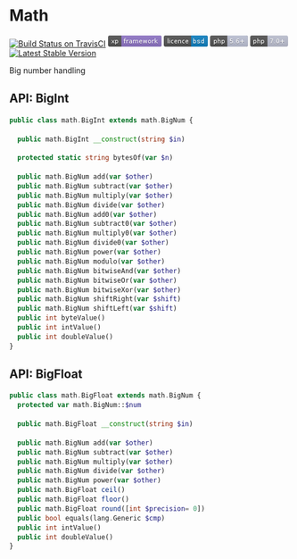 Math
====

[![Build Status on TravisCI](https://secure.travis-ci.org/xp-framework/math.svg)](http://travis-ci.org/xp-framework/math)
[![XP Framework Module](https://raw.githubusercontent.com/xp-framework/web/master/static/xp-framework-badge.png)](https://github.com/xp-framework/core)
[![BSD Licence](https://raw.githubusercontent.com/xp-framework/web/master/static/licence-bsd.png)](https://github.com/xp-framework/core/blob/master/LICENCE.md)
[![Requires PHP 5.6+](https://raw.githubusercontent.com/xp-framework/web/master/static/php-5_6plus.png)](http://php.net/)
[![Supports PHP 7.0+](https://raw.githubusercontent.com/xp-framework/web/master/static/php-7_0plus.png)](http://php.net/)
[![Latest Stable Version](https://poser.pugx.org/xp-framework/math/version.png)](https://packagist.org/packages/xp-framework/math)

Big number handling

API: BigInt
-----------

```php
public class math.BigInt extends math.BigNum {

  public math.BigInt __construct(string $in)

  protected static string bytesOf(var $n)

  public math.BigNum add(var $other)
  public math.BigNum subtract(var $other)
  public math.BigNum multiply(var $other)
  public math.BigNum divide(var $other)
  public math.BigNum add0(var $other)
  public math.BigNum subtract0(var $other)
  public math.BigNum multiply0(var $other)
  public math.BigNum divide0(var $other)
  public math.BigNum power(var $other)
  public math.BigNum modulo(var $other)
  public math.BigNum bitwiseAnd(var $other)
  public math.BigNum bitwiseOr(var $other)
  public math.BigNum bitwiseXor(var $other)
  public math.BigNum shiftRight(var $shift)
  public math.BigNum shiftLeft(var $shift)
  public int byteValue()
  public int intValue()
  public int doubleValue()
}
```

API: BigFloat
-------------

```php
public class math.BigFloat extends math.BigNum {
  protected var math.BigNum::$num

  public math.BigFloat __construct(string $in)

  public math.BigNum add(var $other)
  public math.BigNum subtract(var $other)
  public math.BigNum multiply(var $other)
  public math.BigNum divide(var $other)
  public math.BigNum power(var $other)
  public math.BigFloat ceil()
  public math.BigFloat floor()
  public math.BigFloat round([int $precision= 0])
  public bool equals(lang.Generic $cmp)
  public int intValue()
  public int doubleValue()
}
```